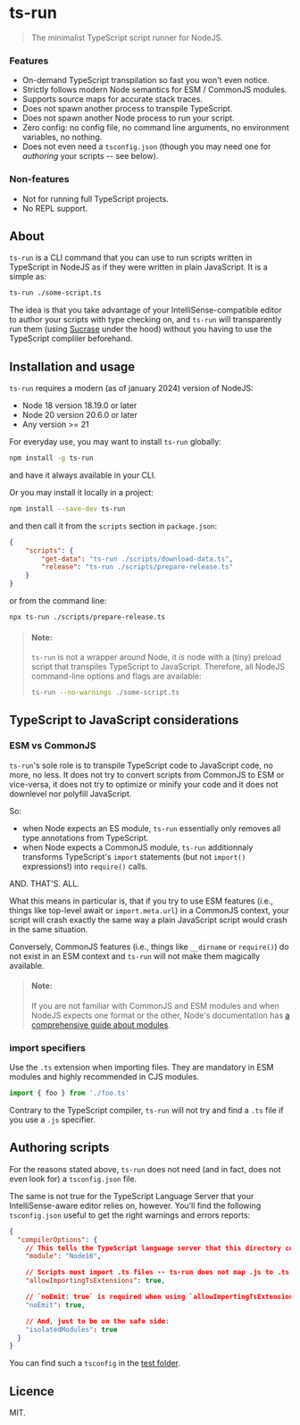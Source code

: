 # ts-run
> The minimalist TypeScript script runner for NodeJS.

### Features
- On-demand TypeScript transpilation so fast you won't even notice.
- Strictly follows modern Node semantics for ESM / CommonJS modules.
- Supports source maps for accurate stack traces.
- Does not spawn another process to transpile TypeScript.
- Does not spawn another Node process to run your script.
- Zero config: no config file, no command line arguments, no environment variables, no nothing.
- Does not even need a `tsconfig.json` (though you may need one for *authoring* your scripts -- see below).

### Non-features
- Not for running full TypeScript projects.
- No REPL support.


## About
`ts-run` is a CLI command that you can use to run scripts written in TypeScript in NodeJS as if they were written in plain JavaScript. It is a simple as:

```sh
ts-run ./some-script.ts
```

The idea is that you take advantage of your IntelliSense-compatible editor to author your scripts with type checking on, and `ts-run` will transparently run them (using [Sucrase](https://github.com/alangpierce/sucrase) under the hood) without you having to use the TypeScript compliler beforehand.


## Installation and usage

`ts-run` requires a modern (as of january 2024) version of NodeJS:
- Node 18 version 18.19.0 or later
- Node 20 version 20.6.0 or later
- Any version >= 21

For everyday use, you may want to install `ts-run` globally:

```sh
npm install -g ts-run
```

and have it always available in your CLI.

Or you may install it locally in a project:

```sh
npm install --save-dev ts-run
```

and then call it from the `scripts` section in `package.json`:

```json
{
    "scripts": {
        "get-data": "ts-run ./scripts/download-data.ts",
        "release": "ts-run ./scripts/prepare-release.ts"
    }
}
```

or from the command line:

```sh
npx ts-run ./scripts/prepare-release.ts
```

> #### Note:
> `ts-run` is not a wrapper around Node, it *is* node with a (tiny) preload script that transpiles TypeScript to JavaScript. Therefore, all NodeJS command-line options and flags are available:
>
> ```sh
> ts-run --no-warnings ./some-script.ts
> ```


## TypeScript to JavaScript considerations

### ESM vs CommonJS
`ts-run`'s sole role is to transpile TypeScript code to JavaScript code, no more, no less. It does not try to convert scripts from CommonJS to ESM or vice-versa, it does not try to optimize or minify your code and it does not downlevel nor polyfill JavaScript.

So:
- when Node expects an ES module, `ts-run` essentially only removes all type annotations from TypeScript.
- when Node expects a CommonJS module, `ts-run` additionnaly transforms TypeScript's `import` statements (but not `import()` expressions!) into `require()` calls.

AND. THAT'S. ALL.

What this means in particular is, that if you try to use ESM features (i.e., things like top-level await or `import.meta.url`) in a CommonJS context, your script will crash exactly the same way a plain JavaScript script would crash in the same situation.

Conversely, CommonJS features (i.e., things like `__dirname` or `require()`) do not exist in an ESM context and `ts-run` will not make them magically available.

> #### Note:
> If you are not familiar with CommonJS and ESM modules and when NodeJS expects one format or the other, Node's documentation has [a comprehensive guide about modules](https://nodejs.org/docs/latest-v20.x/api/esm.html).


### import specifiers
Use the `.ts` extension when importing files. They are mandatory in ESM modules and highly recommended in CJS modules.

```ts
import { foo } from './foo.ts'
```

Contrary to the TypeScript compiler, `ts-run` will not try and find a `.ts` file if you use a `.js` specifier.


## Authoring scripts
For the reasons stated above, `ts-run` does not need (and in fact, does not even look for) a `tsconfig.json` file.

The same is not true for the TypeScript Language Server that your IntelliSense-aware editor relies on, however. You'll find the following `tsconfig.json` useful to get the right warnings and errors reports:

```json
{
  "compilerOptions": {
    // This tells the TypeScript language server that this directory contains Node scripts.
    "module": "Node16",

    // Scripts must import .ts files -- ts-run does not map .js to .ts
    "allowImportingTsExtensions": true,

    // `noEmit: true` is required when using `allowImportingTsExtensions: true`
    "noEmit": true,

    // And, just to be on the safe side:
    "isolatedModules": true
  }
}
```
 You can find such a `tsconfig` in the [test folder](./test/tsconfig.json).


## Licence
MIT.
